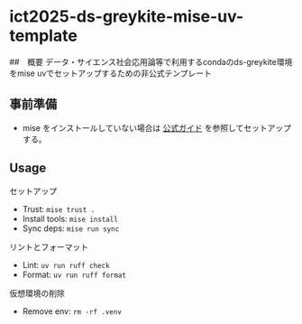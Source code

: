 # ict2025-ds-greykite-mise-uv-template

##　概要
データ・サイエンス社会応用論等で利用するcondaのds-greykite環境をmise uvでセットアップするための非公式テンプレート

## 事前準備
- mise をインストールしていない場合は [公式ガイド](https://mise.jdx.dev/getting-started.html) を参照してセットアップする。


## Usage
セットアップ
- Trust: `mise trust .`
- Install tools: `mise install`
- Sync deps: `mise run sync`

リントとフォーマット
- Lint: `uv run ruff check`
- Format: `uv run ruff format`

仮想環境の削除
- Remove env: `rm -rf .venv`

